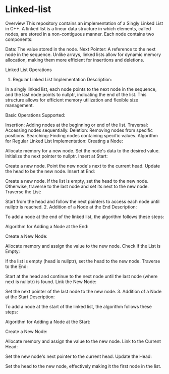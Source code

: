 # Linked-list

Overview
This repository contains an implementation of a Singly Linked List in C++. A linked list is a linear data structure in which elements, called nodes, are stored in a non-contiguous manner. Each node contains two components:

Data: The value stored in the node.
Next Pointer: A reference to the next node in the sequence.
Unlike arrays, linked lists allow for dynamic memory allocation, making them more efficient for insertions and deletions.

Linked List Operations
1. Regular Linked List Implementation
Description:

In a singly linked list, each node points to the next node in the sequence, and the last node points to nullptr, indicating the end of the list. This structure allows for efficient memory utilization and flexible size management.

Basic Operations Supported:

Insertion: Adding nodes at the beginning or end of the list.
Traversal: Accessing nodes sequentially.
Deletion: Removing nodes from specific positions.
Searching: Finding nodes containing specific values.
Algorithm for Regular Linked List Implementation:
Creating a Node:

Allocate memory for a new node.
Set the node's data to the desired value.
Initialize the next pointer to nullptr.
Insert at Start:

Create a new node.
Point the new node's next to the current head.
Update the head to be the new node.
Insert at End:

Create a new node.
If the list is empty, set the head to the new node.
Otherwise, traverse to the last node and set its next to the new node.
Traverse the List:

Start from the head and follow the next pointers to access each node until nullptr is reached.
2. Addition of a Node at the End
Description:

To add a node at the end of the linked list, the algorithm follows these steps:

Algorithm for Adding a Node at the End:

Create a New Node:

Allocate memory and assign the value to the new node.
Check if the List is Empty:

If the list is empty (head is nullptr), set the head to the new node.
Traverse to the End:

Start at the head and continue to the next node until the last node (where next is nullptr) is found.
Link the New Node:

Set the next pointer of the last node to the new node.
3. Addition of a Node at the Start
Description:

To add a node at the start of the linked list, the algorithm follows these steps:

Algorithm for Adding a Node at the Start:

Create a New Node:

Allocate memory and assign the value to the new node.
Link to the Current Head:

Set the new node's next pointer to the current head.
Update the Head:

Set the head to the new node, effectively making it the first node in the list.
